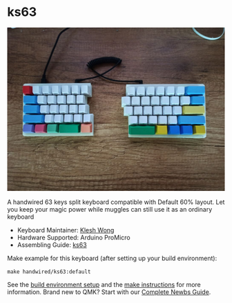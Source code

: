 # ks63

![ks63](https://github.com/klesh/ks63/raw/master/images/ks63-finish-02.jpg)

A handwired 63 keys split keyboard compatible with Default 60% layout. Let you keep your magic power while muggles can still use it as an ordinary keyboard

* Keyboard Maintainer: [Klesh Wong](https://github.com/klesh)
* Hardware Supported: Arduino ProMicro
* Assembling Guide: [ks63](https://github.com/klesh/ks63)

Make example for this keyboard (after setting up your build environment):

    make handwired/ks63:default

See the [build environment setup](https://docs.qmk.fm/#/getting_started_build_tools) and the [make instructions](https://docs.qmk.fm/#/getting_started_make_guide) for more information. Brand new to QMK? Start with our [Complete Newbs Guide](https://docs.qmk.fm/#/newbs).

